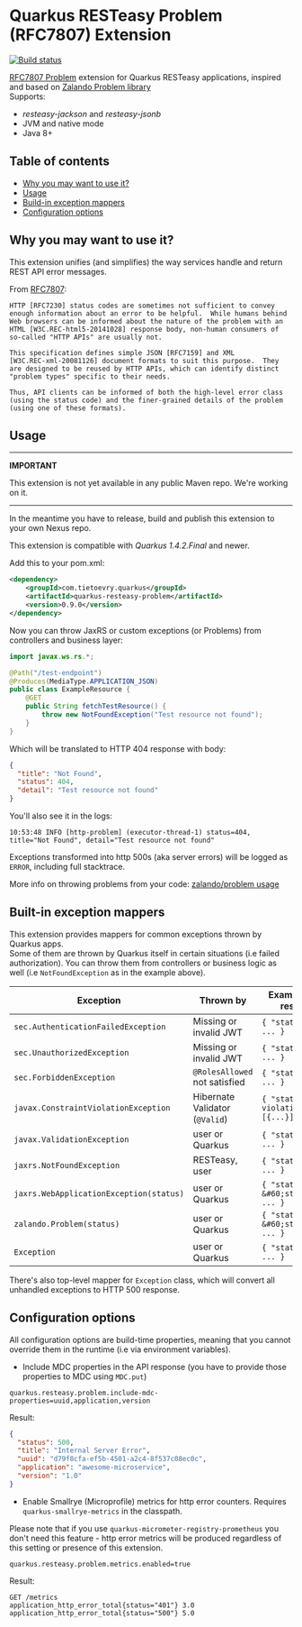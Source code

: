 # Quarkus RESTeasy Problem (RFC7807) Extension

[![Build status](https://github.com/TietoEVRY-DataPlatforms/quarkus-resteasy-problem/actions/workflows/maven-full.yaml/badge.svg)](https://github.com/TietoEVRY-DataPlatforms/quarkus-resteasy-problem/actions)

[RFC7807 Problem](https://tools.ietf.org/html/rfc7807) extension for Quarkus RESTeasy applications, inspired and based on [Zalando Problem library](https://github.com/zalando/problem) \
Supports:
- _resteasy-jackson_ and _resteasy-jsonb_
- JVM and native mode
- Java 8+

## Table of contents
* [Why you may want to use it?](#why-you-may-want-to-use-it)
* [Usage](#usage)
* [Build-in exception mappers](#built-in-exception-mappers)
* [Configuration options](#configuration-options)

## Why you may want to use it?
This extension unifies (and simplifies) the way services handle and return REST API error messages.

From [RFC7807](https://tools.ietf.org/html/rfc7807):
```
HTTP [RFC7230] status codes are sometimes not sufficient to convey
enough information about an error to be helpful.  While humans behind
Web browsers can be informed about the nature of the problem with an
HTML [W3C.REC-html5-20141028] response body, non-human consumers of
so-called "HTTP APIs" are usually not.

This specification defines simple JSON [RFC7159] and XML
[W3C.REC-xml-20081126] document formats to suit this purpose.  They
are designed to be reused by HTTP APIs, which can identify distinct
"problem types" specific to their needs.

Thus, API clients can be informed of both the high-level error class
(using the status code) and the finer-grained details of the problem
(using one of these formats).
```

## Usage

--- 

**IMPORTANT**

This extension is not yet available in any public Maven repo. We're working on it.

---

In the meantime you have to release, build and publish this extension to your own Nexus repo.

This extension is compatible with _Quarkus 1.4.2.Final_ and newer.

Add this to your pom.xml:
```xml
<dependency>
    <groupId>com.tietoevry.quarkus</groupId>
    <artifactId>quarkus-resteasy-problem</artifactId>
    <version>0.9.0</version>
</dependency>
```

Now you can throw JaxRS or custom exceptions (or Problems) from controllers and business layer:

```java
import javax.ws.rs.*;

@Path("/test-endpoint")
@Produces(MediaType.APPLICATION_JSON)
public class ExampleResource {
    @GET
    public String fetchTestResource() {
        throw new NotFoundException("Test resource not found");
    }
}
```

Which will be translated to HTTP 404 response with body:
```json
{
  "title": "Not Found",
  "status": 404,
  "detail": "Test resource not found"
}
```

You'll also see it in the logs:
```
10:53:48 INFO [http-problem] (executor-thread-1) status=404, title="Not Found", detail="Test resource not found"
```
Exceptions transformed into http 500s (aka server errors) will be logged as `ERROR`, including full stacktrace.

More info on throwing problems from your code: [zalando/problem usage](https://github.com/zalando/problem#usage)

## Built-in exception mappers
This extension provides mappers for common exceptions thrown by Quarkus apps.\
Some of them are thrown by Quarkus itself in certain situations (i.e failed authorization).
You can throw them from controllers or business logic as well (i.e `NotFoundException` as in the example above).

| Exception                                | Thrown by                     | Example JSON response                           |
|------------------------------------------|--------------------------------|------------------------------------------------|
| `sec.AuthenticationFailedException`      | Missing or invalid JWT         | `{ "status" : 401, ... }`                      |
| `sec.UnauthorizedException`              | Missing or invalid JWT         | `{ "status" : 401, ... }`                      |
| `sec.ForbiddenException`                 | `@RolesAllowed` not satisfied  | `{ "status" : 403, ... }`                      |
| `javax.ConstraintViolationException`     | Hibernate Validator (`@Valid`) | `{ "status" : 400, violations : [{...}] }`     |
| `javax.ValidationException`              | user or Quarkus                | `{ "status" : 400, ... }`                      |
| `jaxrs.NotFoundException`                | RESTeasy, user                 | `{ "status" : 404, ... }`                      |
| `jaxrs.WebApplicationException(status)`  | user or Quarkus                | `{ "status" : &#60;status&#62;, ... }`         |
| `zalando.Problem(status)`                | user or Quarkus                | `{ "status" : &#60;status&#62;, ... }`         |
| `Exception`                              | user or Quarkus                | `{ "status" : 500, ... }`                      |

There's also top-level mapper for `Exception` class, which will convert all unhandled exceptions to HTTP 500 response.

## Configuration options
All configuration options are build-time properties, meaning that you cannot override them in the runtime (i.e via environment variables).

- Include MDC properties in the API response (you have to provide those properties to MDC using `MDC.put`)
```
quarkus.resteasy.problem.include-mdc-properties=uuid,application,version
```
Result:
```json
{
  "status": 500,
  "title": "Internal Server Error",
  "uuid": "d79f8cfa-ef5b-4501-a2c4-8f537c08ec0c",
  "application": "awesome-microservice",
  "version": "1.0"
}
```

- Enable Smallrye (Microprofile) metrics for http error counters. Requires `quarkus-smallrye-metrics` in the classpath.

Please note that if you use `quarkus-micrometer-registry-prometheus` you don't need this feature - http error metrics will be produced regardless of this setting or presence of this extension.

```
quarkus.resteasy.problem.metrics.enabled=true
```
Result:
```
GET /metrics
application_http_error_total{status="401"} 3.0
application_http_error_total{status="500"} 5.0
```